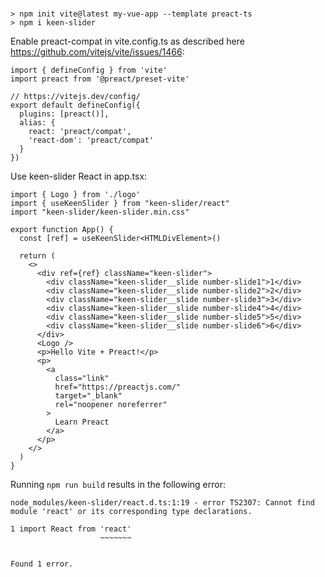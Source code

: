 # 

```
> npm init vite@latest my-vue-app --template preact-ts
> npm i keen-slider
```

Enable preact-compat in vite.config.ts as described here https://github.com/vitejs/vite/issues/1466:
```
import { defineConfig } from 'vite'
import preact from '@preact/preset-vite'

// https://vitejs.dev/config/
export default defineConfig({
  plugins: [preact()],
  alias: {
    react: 'preact/compat',
    'react-dom': 'preact/compat'
  }
})
```

Use keen-slider React in app.tsx:
```
import { Logo } from './logo'
import { useKeenSlider } from "keen-slider/react"
import "keen-slider/keen-slider.min.css"

export function App() {
  const [ref] = useKeenSlider<HTMLDivElement>()

  return (
    <>
      <div ref={ref} className="keen-slider">
        <div className="keen-slider__slide number-slide1">1</div>
        <div className="keen-slider__slide number-slide2">2</div>
        <div className="keen-slider__slide number-slide3">3</div>
        <div className="keen-slider__slide number-slide4">4</div>
        <div className="keen-slider__slide number-slide5">5</div>
        <div className="keen-slider__slide number-slide6">6</div>
      </div>
      <Logo />
      <p>Hello Vite + Preact!</p>
      <p>
        <a
          class="link"
          href="https://preactjs.com/"
          target="_blank"
          rel="noopener noreferrer"
        >
          Learn Preact
        </a>
      </p>
    </>
  )
}
```

Running `npm run build` results in the following error:
```
node_modules/keen-slider/react.d.ts:1:19 - error TS2307: Cannot find module 'react' or its corresponding type declarations.

1 import React from 'react'
                    ~~~~~~~


Found 1 error.
```
